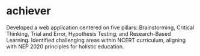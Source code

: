 # achiever
Developed a web application centered on five pillars: Brainstorming, Critical Thinking, Trial and Error, Hypothesis Testing, and Research-Based Learning. Identified challenging areas within NCERT curriculum, aligning with NEP 2020 principles for holistic education.

